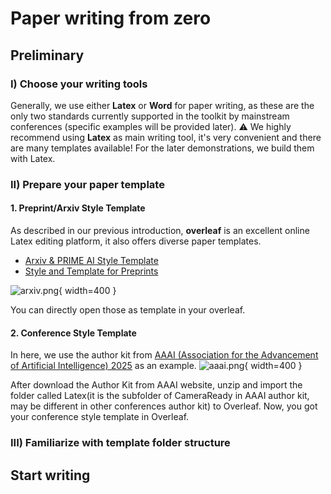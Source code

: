# Paper writing from zero

## Preliminary
### I) Choose your writing tools
Generally, we use either **Latex** or **Word** for paper writing, as these are the only two standards currently supported in the toolkit by mainstream conferences (specific examples will be provided later).
⚠️ We highly recommend using **Latex** as main writing tool, it's very convenient and there are many templates available! For the later demonstrations, we build them with Latex.

### II) Prepare your paper template
#### 1. Preprint/Arxiv Style Template
As described in our previous introduction, **overleaf** is an excellent online Latex editing platform, it also offers diverse paper templates.

* [Arxiv & PRIME AI Style Template](https://www.overleaf.com/latex/templates/arxiv-and-prime-ai-style-template/qdnhqytdqzsc)
* [Style and Template for Preprints](https://www.overleaf.com/latex/templates/style-and-template-for-preprints-arxiv-bio-arxiv/pkzcrhzcdxmc)

![arxiv.png](arxiv.png){ width=400 }

You can directly open those as template in your overleaf. 

#### 2. Conference Style Template
In here, we use the author kit from [AAAI (Association for the Advancement of Artificial Intelligence) 2025](https://aaai.org/conference/aaai/aaai-25/) as an example.
![aaai.png](aaai.png){ width=400 } 

After download the Author Kit from AAAI website, unzip and import the folder called Latex(it is the subfolder of CameraReady in AAAI author kit, may be different in other conferences author kit) to Overleaf. Now, you got your conference style template in Overleaf.
### III) Familiarize with template folder structure

## Start writing
